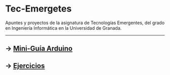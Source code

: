 # Tec-Emergetes

 Apuntes y proyectos de la asignatura de Tecnologías Emergentes, del grado en Ingeniería Informática en la Universidad de Granada.

---

## -> [Mini-Guía Arduino](./docs/Guias/arduino.md)

## -> [Ejercicios](./docs/ejercicios.md)